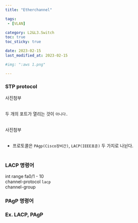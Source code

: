 ```yaml
---
title: "Etherchannel"

tags:
 - [VLAN]

category: L2&L3.Switch
toc: true
toc_sticky: true

date: 2023-02-15
last_modified_at: 2023-02-15

#img: ":aws 1.png"

---
```


<!-- outline-start -->

### STP protocol<br/>

사진첨부
<br/><br/>

두 개의 포트가 열리는 것이 `아니다.`<br/><br/>

사진첨부
<br/><br/>

- 프로토콜은 `PAgp(Cisco장비간)`, `LACP(IEEE표준)` 두 가지로 나뉜다.<br/><br/>

### LACP 명령어<br/>

int range fa0/1 - 10<br/>
channel-protocol `lacp`<br/>
channel-group 

### PAgP 명령어<br/>

### Ex. LACP, PAgP

